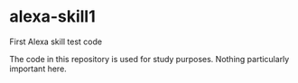 # alexa-skill1
First Alexa skill test code

The code in this repository is used for study purposes.
Nothing particularly important here.
